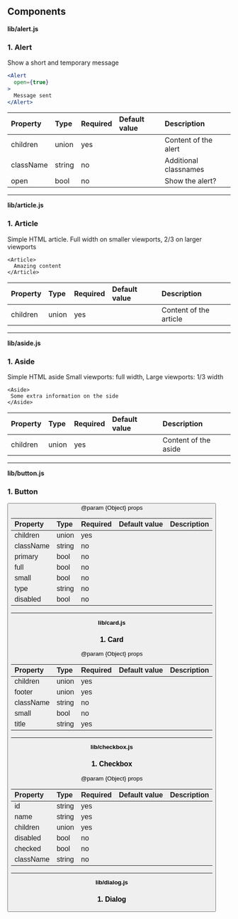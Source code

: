 Components
----------

**lib/alert.js**

### 1. Alert

<Alert />

Show a short and temporary message

```jsx
<Alert
  open={true}
>
  Message sent
</Alert>
```   




Property | Type | Required | Default value | Description
:--- | :--- | :--- | :--- | :---
children|union|yes||Content of the alert
className|string|no||Additional classnames
open|bool|no||Show the alert?
-----
**lib/article.js**

### 1. Article

<Article />

Simple HTML article.
Full width on smaller viewports, 2/3 on larger viewports

```
<Article>
  Amazing content
</Article>
```   




Property | Type | Required | Default value | Description
:--- | :--- | :--- | :--- | :---
children|union|yes||Content of the article
-----
**lib/aside.js**

### 1. Aside

<Aside />

Simple HTML aside
Small viewports: full width,
Large viewports: 1/3 width

```
<Aside>
 Some extra information on the side
</Aside>
```   




Property | Type | Required | Default value | Description
:--- | :--- | :--- | :--- | :---
children|union|yes||Content of the aside
-----
**lib/button.js**

### 1. Button

<Button />
@param {Object} props   




Property | Type | Required | Default value | Description
:--- | :--- | :--- | :--- | :---
children|union|yes||
className|string|no||
primary|bool|no||
full|bool|no||
small|bool|no||
type|string|no||
disabled|bool|no||
-----
**lib/card.js**

### 1. Card

<Card />
@param {Object} props   




Property | Type | Required | Default value | Description
:--- | :--- | :--- | :--- | :---
children|union|yes||
footer|union|yes||
className|string|no||
small|bool|no||
title|string|yes||
-----
**lib/checkbox.js**

### 1. Checkbox

<Checkbox />
@param {Object} props   




Property | Type | Required | Default value | Description
:--- | :--- | :--- | :--- | :---
id|string|yes||
name|string|yes||
children|union|yes||
disabled|bool|no||
checked|bool|no||
className|string|no||
-----
**lib/dialog.js**

### 1. Dialog

<Dialog />
@param {Object} props   




Property | Type | Required | Default value | Description
:--- | :--- | :--- | :--- | :---
children|union|yes||
className|string|no||
open|bool|no||
-----
**lib/input.js**

### 1. Input

<Input />
@param {Object} props   




Property | Type | Required | Default value | Description
:--- | :--- | :--- | :--- | :---
value|string|yes||
className|string|no||
type|string|no||
placeholder|string|no||
full|bool|no||
multiline|bool|no||
id|string|no||
name|string|no||
onValueChange|func|no||
onKeyUp|func|no||
onKeyDown|func|no||
onFocus|func|no||
onBlur|func|no||
-----
**lib/label.js**

### 1. Label

<Label />
@param {Object} props   




Property | Type | Required | Default value | Description
:--- | :--- | :--- | :--- | :---
children|union|yes||
className|string|no||
htmlFor|string|no||
error|bool|no||
-----
**lib/main.js**

### 1. Main

<Main />
@param {Object} props   




Property | Type | Required | Default value | Description
:--- | :--- | :--- | :--- | :---
children|union|yes||
className|string|no||
-----
**lib/number-input.js**

### 1. NumberInput

<NumberInput />
@param {Object} props   




Property | Type | Required | Default value | Description
:--- | :--- | :--- | :--- | :---
className|string|no||
id|string|yes||
name|string|yes||
value|number|no||
disabled|bool|no||
wide|bool|no||
full|bool|no||
min|number|no||
max|number|no||
onValueChange|func|no||
-----
**lib/radio.js**

### 1. Radio

<Radio />
@param {Object} props   




Property | Type | Required | Default value | Description
:--- | :--- | :--- | :--- | :---
id|string|yes||
name|string|yes||
children|union|yes||
disabled|bool|no||
checked|bool|no||
className|string|no||
-----
**lib/range-input.js**

### 1. RangeInput

<RangeInput />
@param {Object} props   




Property | Type | Required | Default value | Description
:--- | :--- | :--- | :--- | :---
className|string|no||
id|string|yes||
name|string|yes||
value|number|no||
disabled|bool|no||
lowIndicator|string|no||
highIndicator|string|no||
min|number|no||
max|number|no||
step|number|no||
onValueChange|func|no||
-----
**lib/status-input.js**

### 1. StatusInput

<StatusInput />   




Property | Type | Required | Default value | Description
:--- | :--- | :--- | :--- | :---
className|string|no||
placeholder|string|no||
onValueChange|func|no||
onFocus|func|no||
onBlur|func|no||
actions|arrayOf|no||
-----

<sub>This document was generated by the <a href="https://github.com/marborkowski/react-doc-generator" target="_blank">**React DOC Generator v1.2.5**</a>.</sub>
